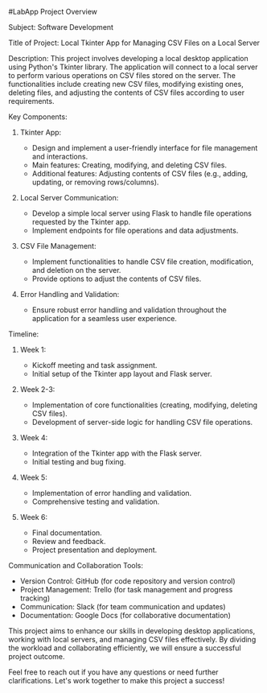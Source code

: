  #LabApp
 Project Overview

 Subject: Software Development

 Title of Project: Local Tkinter App for Managing CSV Files on a Local Server

 Description:
This project involves developing a local desktop application using Python's Tkinter library. The application will connect to a local server to perform various operations on CSV files stored on the server. The functionalities include creating new CSV files, modifying existing ones, deleting files, and adjusting the contents of CSV files according to user requirements.

 Key Components:
1. Tkinter App: 
   - Design and implement a user-friendly interface for file management and interactions.
   - Main features: Creating, modifying, and deleting CSV files.
   - Additional features: Adjusting contents of CSV files (e.g., adding, updating, or removing rows/columns).

2. Local Server Communication:
   - Develop a simple local server using Flask to handle file operations requested by the Tkinter app.
   - Implement endpoints for file operations and data adjustments.

3. CSV File Management:
   - Implement functionalities to handle CSV file creation, modification, and deletion on the server.
   - Provide options to adjust the contents of CSV files.

4. Error Handling and Validation:
   - Ensure robust error handling and validation throughout the application for a seamless user experience.

 Timeline:
1. Week 1:
   - Kickoff meeting and task assignment.
   - Initial setup of the Tkinter app layout and Flask server.

2. Week 2-3:
   - Implementation of core functionalities (creating, modifying, deleting CSV files).
   - Development of server-side logic for handling CSV file operations.

3. Week 4:
   - Integration of the Tkinter app with the Flask server.
   - Initial testing and bug fixing.

4. Week 5:
   - Implementation of error handling and validation.
   - Comprehensive testing and validation.

5. Week 6:
   - Final documentation.
   - Review and feedback.
   - Project presentation and deployment.

 Communication and Collaboration Tools:
- Version Control: GitHub (for code repository and version control)
- Project Management: Trello (for task management and progress tracking)
- Communication: Slack (for team communication and updates)
- Documentation: Google Docs (for collaborative documentation)

This project aims to enhance our skills in developing desktop applications, working with local servers, and managing CSV files effectively. By dividing the workload and collaborating efficiently, we will ensure a successful project outcome.

Feel free to reach out if you have any questions or need further clarifications. Let's work together to make this project a success!
